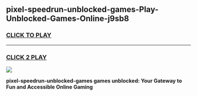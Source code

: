 
## pixel-speedrun-unblocked-games-Play-Unblocked-Games-Online-j9sb8
<h3>
<a href="https://premium76.site?title=pixel-speedrun-unblocked-games&ref=25A">CLICK TO PLAY</a></h3>
<hr>

<h3>
<a href="https://premium76.site?title=pixel-speedrun-unblocked-games&ref=25A">CLICK 2 PLAY</a>
  
</h3>

<a href="https://premium76.site?title=pixel-speedrun-unblocked-games&ref=25A"><img src="https://clearcache.store/games.png"></a>


**pixel-speedrun-unblocked-games games unblocked: Your Gateway to Fun and Accessible Online Gaming**
